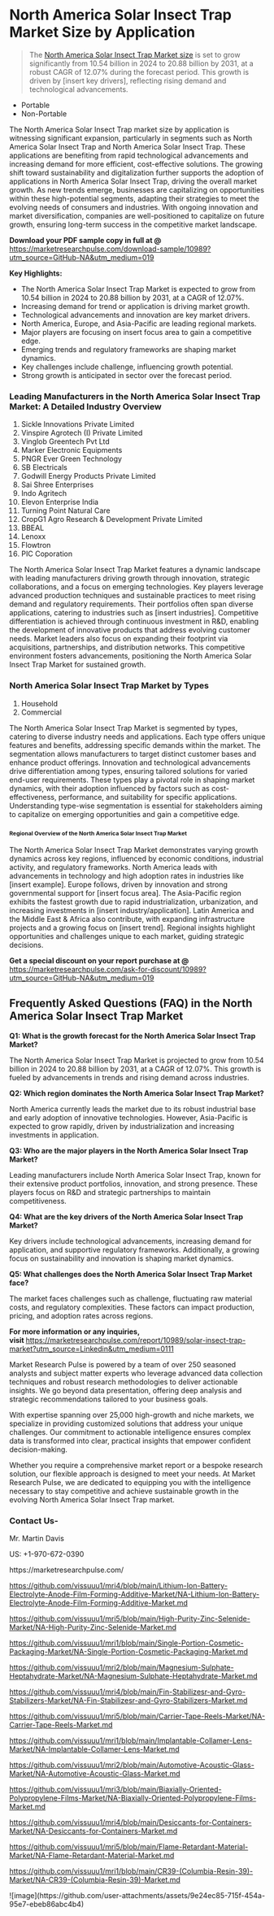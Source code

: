 <h1>North America Solar Insect Trap Market&nbsp;Size by Application</h1><blockquote><p>The <a href="https://marketresearchpulse.com/download-sample/10989?utm_source=GitHub-NA&amp;utm_medium=019">North America Solar Insect Trap Market size</a> is set to grow significantly from 10.54 billion in 2024 to 20.88 billion by 2031, at a robust CAGR of 12.07% during the forecast period. This growth is driven by [insert key drivers], reflecting rising demand and technological advancements.</p></blockquote><ul><li>Portable<li> Non-Portable</li></ul><p>The North America Solar Insect Trap market size by application is witnessing significant expansion, particularly in segments such as North America Solar Insect Trap and North America Solar Insect Trap. These applications are benefiting from rapid technological advancements and increasing demand for more efficient, cost-effective solutions. The growing shift toward sustainability and digitalization further supports the adoption of applications in North America Solar Insect Trap, driving the overall market growth. As new trends emerge, businesses are capitalizing on opportunities within these high-potential segments, adapting their strategies to meet the evolving needs of consumers and industries. With ongoing innovation and market diversification, companies are well-positioned to capitalize on future growth, ensuring long-term success in the competitive market landscape.</p><p><strong>Download your PDF sample copy in full at @ </strong><a href="https://marketresearchpulse.com/download-sample/10989?utm_source=GitHub-NA&amp;utm_medium=019">https://marketresearchpulse.com/download-sample/10989?utm_source=GitHub-NA&amp;utm_medium=019</a></p><p><strong>Key Highlights: </strong></p><ul><li>The North America Solar Insect Trap Market is expected to grow from 10.54 billion in 2024 to 20.88 billion by 2031, at a CAGR of 12.07%.</li><li>Increasing demand for trend or application is driving market growth.</li><li>Technological advancements and innovation are key market drivers.</li><li>North America, Europe, and Asia-Pacific are leading regional markets.</li><li>Major players are focusing on insert focus area to gain a competitive edge.</li><li>Emerging trends and regulatory frameworks are shaping market dynamics.</li><li>Key challenges include challenge, influencing growth potential.</li><li>Strong growth is anticipated in sector over the forecast period.</li></ul><h3>Leading Manufacturers in the North America Solar Insect Trap Market: A Detailed Industry Overview</h3><ol><li>Sickle Innovations Private Limited</li><li>Vinspire Agrotech (I) Private Limited</li><li>Vinglob Greentech Pvt Ltd</li><li>Marker Electronic Equipments</li><li>PNGR Ever Green Technology</li><li>SB Electricals</li><li>Godwill Energy Products Private Limited</li><li>Sai Shree Enterprises</li><li>Indo Agritech</li><li>Elevon Enterprise India</li><li>Turning Point Natural Care</li><li>CropG1 Agro Research & Development Private Limited</li><li>BBEAL</li><li>Lenoxx</li><li>Flowtron</li><li>PIC Coporation</li></ol><div class="flex max-w-full flex-col flex-grow"><div class="min-h-8 text-message flex w-full flex-col items-end gap-2 whitespace-normal break-words [.text-message+&amp;]:mt-5" dir="auto" data-message-author-role="assistant" data-message-id="fd8432e4-4910-450d-b182-61b7bfb0a01f" data-message-model-slug="gpt-4o"><div class="flex w-full flex-col gap-1 empty:hidden first:pt-[3px]"><div class="markdown prose w-full break-words dark:prose-invert light"><p>The North America Solar Insect Trap Market features a dynamic landscape with leading manufacturers driving growth through innovation, strategic collaborations, and a focus on emerging technologies. Key players leverage advanced production techniques and sustainable practices to meet rising demand and regulatory requirements. Their portfolios often span diverse applications, catering to industries such as [insert industries]. Competitive differentiation is achieved through continuous investment in R&amp;D, enabling the development of innovative products that address evolving customer needs. Market leaders also focus on expanding their footprint via acquisitions, partnerships, and distribution networks. This competitive environment fosters advancements, positioning the North America Solar Insect Trap Market for sustained growth.</p></div></div></div></div><h3>North America Solar Insect Trap Market by Types</h3><ol><li>Household<li> Commercial</li></ol><div class="flex max-w-full flex-col flex-grow"><div class="min-h-8 text-message flex w-full flex-col items-end gap-2 whitespace-normal break-words [.text-message+&amp;]:mt-5" dir="auto" data-message-author-role="assistant" data-message-id="084470be-0bb7-4664-bddf-5156b4f41249" data-message-model-slug="gpt-4o-mini"><div class="flex w-full flex-col gap-1 empty:hidden first:pt-[3px]"><div class="markdown prose w-full break-words dark:prose-invert light"><p>The North America Solar Insect Trap Market is segmented by types, catering to diverse industry needs and applications. Each type offers unique features and benefits, addressing specific demands within the market. The segmentation allows manufacturers to target distinct customer bases and enhance product offerings. Innovation and technological advancements drive differentiation among types, ensuring tailored solutions for varied end-user requirements. These types play a pivotal role in shaping market dynamics, with their adoption influenced by factors such as cost-effectiveness, performance, and suitability for specific applications. Understanding type-wise segmentation is essential for stakeholders aiming to capitalize on emerging opportunities and gain a competitive edge.</p></div></div></div></div><h3><span style="font-size: 11px;">Regional Overview of the North America Solar Insect Trap Market</span></h3><div class="flex max-w-full flex-col flex-grow"><div class="min-h-8 text-message flex w-full flex-col items-end gap-2 whitespace-normal break-words [.text-message+&amp;]:mt-5" dir="auto" data-message-author-role="assistant" data-message-id="e9038762-ce64-4e30-91c9-9bd413514231" data-message-model-slug="gpt-4o-mini"><div class="flex w-full flex-col gap-1 empty:hidden first:pt-[3px]"><div class="markdown prose w-full break-words dark:prose-invert light"><p>The North America Solar Insect Trap Market demonstrates varying growth dynamics across key regions, influenced by economic conditions, industrial activity, and regulatory frameworks. North America leads with advancements in technology and high adoption rates in industries like [insert example]. Europe follows, driven by innovation and strong governmental support for [insert focus area]. The Asia-Pacific region exhibits the fastest growth due to rapid industrialization, urbanization, and increasing investments in [insert industry/application]. Latin America and the Middle East &amp; Africa also contribute, with expanding infrastructure projects and a growing focus on [insert trend]. Regional insights highlight opportunities and challenges unique to each market, guiding strategic decisions.</p></div></div></div></div><p><strong>Get a special discount on your report purchase at @ </strong><a href="https://marketresearchpulse.com/ask-for-discount/10989?utm_source=GitHub-NA&amp;utm_medium=019">https://marketresearchpulse.com/ask-for-discount/10989?utm_source=GitHub-NA&amp;utm_medium=019</a></p><h2>Frequently Asked Questions (FAQ) in the North America Solar Insect Trap Market</h2><p><strong>Q1: What is the growth forecast for the North America Solar Insect Trap Market?</strong></p><p>The North America Solar Insect Trap Market is projected to grow from 10.54 billion in 2024 to 20.88 billion by 2031, at a CAGR of 12.07%. This growth is fueled by advancements in trends and rising demand across industries.</p><p><strong>Q2: Which region dominates the North America Solar Insect Trap Market?</strong></p><p>North America currently leads the market due to its robust industrial base and early adoption of innovative technologies. However, Asia-Pacific is expected to grow rapidly, driven by industrialization and increasing investments in application.</p><p><strong>Q3: Who are the major players in the North America Solar Insect Trap Market?</strong></p><p>Leading manufacturers include North America Solar Insect Trap, known for their extensive product portfolios, innovation, and strong presence. These players focus on R&amp;D and strategic partnerships to maintain competitiveness.</p><p><strong>Q4: What are the key drivers of the North America Solar Insect Trap Market?</strong></p><p>Key drivers include technological advancements, increasing demand for application, and supportive regulatory frameworks. Additionally, a growing focus on sustainability and innovation is shaping market dynamics.</p><p><strong>Q5: What challenges does the North America Solar Insect Trap Market face?</strong></p><p>The market faces challenges such as challenge, fluctuating raw material costs, and regulatory complexities. These factors can impact production, pricing, and adoption rates across regions.</p><p><strong>For more information or any inquiries, visit&nbsp;</strong><a href="https://marketresearchpulse.com/report/10989/solar-insect-trap-market?utm_source=Linkedin&utm_medium=0111">https://marketresearchpulse.com/report/10989/solar-insect-trap-market?utm_source=Linkedin&utm_medium=0111</a></p><p>Market Research Pulse is powered by a team of over 250 seasoned analysts and subject matter experts who leverage advanced data collection techniques and robust research methodologies to deliver actionable insights. We go beyond data presentation, offering deep analysis and strategic recommendations tailored to your business goals.</p><p>With expertise spanning over 25,000 high-growth and niche markets, we specialize in providing customized solutions that address your unique challenges. Our commitment to actionable intelligence ensures complex data is transformed into clear, practical insights that empower confident decision-making.</p><p>Whether you require a comprehensive market report or a bespoke research solution, our flexible approach is designed to meet your needs. At Market Research Pulse, we are dedicated to equipping you with the intelligence necessary to stay competitive and achieve sustainable growth in the evolving North America Solar Insect Trap market.</p><h3><strong>Contact Us-</strong></h3><p>Mr. Martin Davis</p><p>US: +1-970-672-0390</p><p>https://marketresearchpulse.com/</p><p><a href="https://github.com/vissuuu1/mri4/blob/main/Lithium-Ion-Battery-Electrolyte-Anode-Film-Forming-Additive-Market/NA-Lithium-Ion-Battery-Electrolyte-Anode-Film-Forming-Additive-Market.md">https://github.com/vissuuu1/mri4/blob/main/Lithium-Ion-Battery-Electrolyte-Anode-Film-Forming-Additive-Market/NA-Lithium-Ion-Battery-Electrolyte-Anode-Film-Forming-Additive-Market.md</a></p><p><a href="https://github.com/vissuuu1/mri5/blob/main/High-Purity-Zinc-Selenide-Market/NA-High-Purity-Zinc-Selenide-Market.md">https://github.com/vissuuu1/mri5/blob/main/High-Purity-Zinc-Selenide-Market/NA-High-Purity-Zinc-Selenide-Market.md</a></p><p><a href="https://github.com/vissuuu1/mri1/blob/main/Single-Portion-Cosmetic-Packaging-Market/NA-Single-Portion-Cosmetic-Packaging-Market.md">https://github.com/vissuuu1/mri1/blob/main/Single-Portion-Cosmetic-Packaging-Market/NA-Single-Portion-Cosmetic-Packaging-Market.md</a></p><p><a href="https://github.com/vissuuu1/mri2/blob/main/Magnesium-Sulphate-Heptahydrate-Market/NA-Magnesium-Sulphate-Heptahydrate-Market.md">https://github.com/vissuuu1/mri2/blob/main/Magnesium-Sulphate-Heptahydrate-Market/NA-Magnesium-Sulphate-Heptahydrate-Market.md</a></p><p><a href="https://github.com/vissuuu1/mri4/blob/main/Fin-Stabilizesr-and-Gyro-Stabilizers-Market/NA-Fin-Stabilizesr-and-Gyro-Stabilizers-Market.md">https://github.com/vissuuu1/mri4/blob/main/Fin-Stabilizesr-and-Gyro-Stabilizers-Market/NA-Fin-Stabilizesr-and-Gyro-Stabilizers-Market.md</a></p><p><a href="https://github.com/vissuuu1/mri5/blob/main/Carrier-Tape-Reels-Market/NA-Carrier-Tape-Reels-Market.md">https://github.com/vissuuu1/mri5/blob/main/Carrier-Tape-Reels-Market/NA-Carrier-Tape-Reels-Market.md</a></p><p><a href="https://github.com/vissuuu1/mri1/blob/main/Implantable-Collamer-Lens-Market/NA-Implantable-Collamer-Lens-Market.md">https://github.com/vissuuu1/mri1/blob/main/Implantable-Collamer-Lens-Market/NA-Implantable-Collamer-Lens-Market.md</a></p><p><a href="https://github.com/vissuuu1/mri2/blob/main/Automotive-Acoustic-Glass-Market/NA-Automotive-Acoustic-Glass-Market.md">https://github.com/vissuuu1/mri2/blob/main/Automotive-Acoustic-Glass-Market/NA-Automotive-Acoustic-Glass-Market.md</a></p><p><a href="https://github.com/vissuuu1/mri3/blob/main/Biaxially-Oriented-Polypropylene-Films-Market/NA-Biaxially-Oriented-Polypropylene-Films-Market.md">https://github.com/vissuuu1/mri3/blob/main/Biaxially-Oriented-Polypropylene-Films-Market/NA-Biaxially-Oriented-Polypropylene-Films-Market.md</a></p><p><a href="https://github.com/vissuuu1/mri4/blob/main/Desiccants-for-Containers-Market/NA-Desiccants-for-Containers-Market.md">https://github.com/vissuuu1/mri4/blob/main/Desiccants-for-Containers-Market/NA-Desiccants-for-Containers-Market.md</a></p><p><a href="https://github.com/vissuuu1/mri5/blob/main/Flame-Retardant-Material-Market/NA-Flame-Retardant-Material-Market.md">https://github.com/vissuuu1/mri5/blob/main/Flame-Retardant-Material-Market/NA-Flame-Retardant-Material-Market.md</a></p><p><a href="https://github.com/vissuuu1/mri1/blob/main/CR39-(Columbia-Resin-39)-Market/NA-CR39-(Columbia-Resin-39)-Market.md">https://github.com/vissuuu1/mri1/blob/main/CR39-(Columbia-Resin-39)-Market/NA-CR39-(Columbia-Resin-39)-Market.md</a></p>
![image](https://github.com/user-attachments/assets/9e24ec85-715f-454a-95e7-ebeb86abc4b4)
